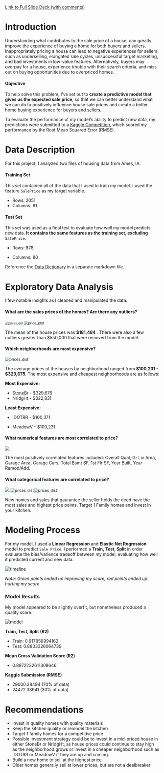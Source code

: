 [Link to Full Slide Deck (with comments)](https://docs.google.com/presentation/d/1DXl83vDXpoQuyCMGHilI3D8hxATD2cgQEtDR2Q6ABRk/edit?usp=sharing)

# Introduction

Understanding what contributes to the sale price of a house, can greatly improve the experience of buying a home for both buyers and sellers. Inappropriately pricing a house can lead to negative experiences for sellers, such as underselling, elongated sale cycles, unsuccessful target marketing, and bad investments in low-value features. Alternatively, buyers may overpay for a house, experience trouble with their search criteria, and miss out on buying opportunities due to overpriced homes. 

#### Objective 

To help solve this problem, I've set out to **create a predictive model that gives us the expected sale price**, so that we can better understand what we can do to positively influence house sale prices and create a better home buying experience for buyers and sellers.

To evaluate the performance of my model's ability to predict new data, my predictions were submitted to a [Kaggle Competition](https://www.kaggle.com/c/dsir-720-project-2-regression-challenge/overview), which scored my performance by the Root Mean Squared Error (RMSE). 

# Data Description

For this project, I analyzed two files of housing data from Ames, IA. 

#### Training Set

This set contained all of the data that I used to train my model. I used the feature `SalePrice` as my target variable.

* Rows: 2051
* Columns: 81

#### Test Set

This set was used as a final test to evaluate how well my model predicts new data. **It contains the same features as the training set, excluding** `SalePrice`.

* Rows: 878

* Columns: 80

  

Reference the [Data Dictionary](https://git.generalassemb.ly/Jmizraji/Submissions/blob/master/Projects/project_2-master/Data_Dictionary.md) in a separate markdown file.

# Exploratory Data Analysis

I few notable insights as I cleaned and manipulated the data. 

#### What are the sales prices of the homes? Are there any outliers?

<img src="https://git.generalassemb.ly/Jmizraji/Submissions/blob/master/Projects/project_2-master/imgs/price_dist.jpeg" alt="prices_dist" style="zoom:67%;" /> <img src="https://git.generalassemb.ly/Jmizraji/Submissions/blob/master/Projects/project_2-master/imgs/prices_box.jpeg" alt="price_plot" style="zoom:80%;" />

The mean of the house prices was **$181,484** .  There were also a few outliers greater than $550,000 that were removed from the model. 



#### Which neighborhoods are most expensive?

<img src="https://git.generalassemb.ly/Jmizraji/Submissions/blob/master/Projects/project_2-master/imgs/prices_by_neighborhood.jpeg" alt="prices_dist" style="zoom:87%;" /> 

The average prices of the houses by neighborhood ranged from **$100,231 - $329,675**. The most expensive and cheapest neighborhoods are as follows:

**Most Expensive:**

* StoneBr - $329,676
* NridgHt - $322,831

**Least Expensive:**

* IDOTRR - $100,371

* MeadowV - $100,231

  

#### What numerical features are most correlated to price?

<img src="https://git.generalassemb.ly/Jmizraji/Submissions/blob/master/Projects/project_2-master/imgs/corr-saleprice.jpeg" style="zoom:87%;" /> 

The most positively correlated features included: Overall Qual, Gr Liv Area, Garage Area, Garage Cars, Total Bsmt SF, 1st Flr SF, Year Built, Year Remod/Add.



#### What categorical features are correlated to price?

<img src="https://git.generalassemb.ly/Jmizraji/Submissions/blob/master/Projects/project_2-master/imgs/sale_type_cat.jpeg" style="zoom:87%;" /> <img src="https://git.generalassemb.ly/Jmizraji/Submissions/blob/master/Projects/project_2-master/imgs/bld_type_cat.jpeg" alt="prices_dist" style="zoom:87%;" /><img src="https://git.generalassemb.ly/Jmizraji/Submissions/blob/master/Projects/project_2-master/imgs/kitch_qual_cat.jpeg" alt="prices_dist" style="zoom:87%;" />

New homes and sales that gaurantee the seller holds the deed have the most sales and highest price points. Target 1 Family homes and invest in your kitchen. 



# Modeling Process

For my model, I used a **Linear Regression** and **Elastic Net Regression** model to predict `Sale Price`. I performed a **Train, Test, Split** in order evaluate the bias/varience tradeoff between my model, evaluating how well it predicted current and new data. 

![timeline](https://git.generalassemb.ly/Jmizraji/Submissions/blob/master/Projects/project_2-master/imgs/Timeline.png)

*Note: Green points ended up improving my score, red points ended up hurting my score*

### Model Results

My model appeared to be slightly overfit, but nonetheless produced a quality score.

![model](https://git.generalassemb.ly/Jmizraji/Submissions/blob/master/Projects/project_2-master/imgs/enet_results_sc.jpeg)

**Train, Test, Split** **(R2)**

* Train: 0.917859994162
* Test: 0.8833326064739

**Mean Cross Validation Score (R2)**

* 0.8972232611308646

**Kaggle Submission (RMSE)**

* 29000.28494 (70% of data)
* 24472.33941 (30% of data)

# Recommendations 



* Invest in quality homes with quality materials
* Keep the kitchen quality or remodel the kitchen
* Target 1 family homes for a competitive price
* Possible investment strategy could be to invest in a mid-priced house in either StoneBr or NridgHt, as house prices could continue to stay high as the neighborhood grows or invest in a cheaper neighborhood such as IDOTRR or MeadowV if they are up and coming.
* Build a new home to sell at the highest price
* Older homes generally sell at lower prices, but are not a dealbreaker 